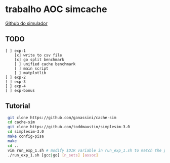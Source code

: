 # trabalho AOC simcache

[Github do simulador](https://github.com/toddmaustin/simplesim-3.0)

## TODO
    [ ] exp-1
        [x] write to csv file
        [x] go split benchmark
        [ ] unified cache benchmark
        [ ] main script
        [ ] matplotlib
    [ ] exp-2
    [ ] exp-3
    [ ] exp-4
    [ ] exp-bonus

## Tutorial

```bash
 git clone https://github.com/ganassini/cache-sim
 cd cache-sim
 git clone https://github.com/toddmaustin/simplesim-3.0
 cd simplesim-3.0
 make config-pisa
 make
 cd ..
 vim run_exp_1.sh # modify $DIR variable in run_exp_1.sh to match the path
 ./run_exp_1.sh [gcc|go] [n_sets] [assoc]
```

